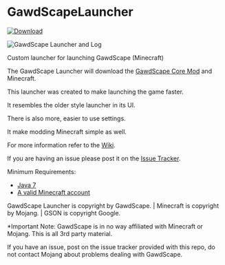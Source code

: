 GawdScapeLauncher
=================
[![Download](http://i59.tinypic.com/2qwo9zb.png)](https://github.com/GawdScape/GawdScapeLauncher/releases/latest)

![GawdScape Launcher and Log](http://i62.tinypic.com/33z5rfm.png)

Custom launcher for launching GawdScape (Minecraft)

The GawdScape Launcher will download the [GawdScape Core Mod](https://github.com/GawdScape/GawdScape) and Minecraft.

This launcher was created to make launching the game faster.

It resembles the older style launcher in its UI.

There is also more, easier to use settings.

It make modding Minecraft simple as well.

For more information refer to the [Wiki](https://github.com/GawdScape/GawdScapeLauncher/wiki).

If you are having an issue please post it on the [Issue Tracker](https://github.com/GawdScape/GawdScapeLauncher/issues).

Minimum Requirements:
- [Java 7](http://www.java.com)
- [A valid Minecraft account](http://www.minecraft.net)

GawdScape Launcher is copyright by GawdScape. | Minecraft is copyright by Mojang. | GSON is copyright Google.

*Important Note: GawdScape is in no way affiliated with Minecraft or Mojang. This is all 3rd party material.

If you have an issue, post on the issue tracker provided with this repo, do not contact Mojang about problems dealing with GawdScape.
